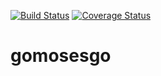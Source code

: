 [![Build Status](https://travis-ci.org/qntfy/gomosesgo.svg?branch=master)](https://travis-ci.org/qntfy/gomosesgo)
[![Coverage Status](https://coveralls.io/repos/github/qntfy/gomosesgo/badge.svg?branch=master)](https://coveralls.io/github/qntfy/gomosesgo?branch=master)

# gomosesgo
